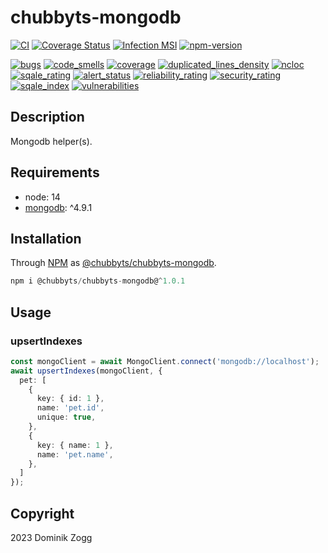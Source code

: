 # chubbyts-mongodb

[![CI](https://github.com/chubbyts/chubbyts-mongodb/workflows/CI/badge.svg?branch=master)](https://github.com/chubbyts/chubbyts-mongodb/actions?query=workflow%3ACI)
[![Coverage Status](https://coveralls.io/repos/github/chubbyts/chubbyts-mongodb/badge.svg?branch=master)](https://coveralls.io/github/chubbyts/chubbyts-mongodb?branch=master)
[![Infection MSI](https://badge.stryker-mutator.io/github.com/chubbyts/chubbyts-mongodb/master)](https://dashboard.stryker-mutator.io/reports/github.com/chubbyts/chubbyts-mongodb/master)
[![npm-version](https://img.shields.io/npm/v/@chubbyts/chubbyts-mongodb.svg)](https://www.npmjs.com/package/@chubbyts/chubbyts-mongodb)

[![bugs](https://sonarcloud.io/api/project_badges/measure?project=chubbyts_chubbyts-mongodb&metric=bugs)](https://sonarcloud.io/dashboard?id=chubbyts_chubbyts-mongodb)
[![code_smells](https://sonarcloud.io/api/project_badges/measure?project=chubbyts_chubbyts-mongodb&metric=code_smells)](https://sonarcloud.io/dashboard?id=chubbyts_chubbyts-mongodb)
[![coverage](https://sonarcloud.io/api/project_badges/measure?project=chubbyts_chubbyts-mongodb&metric=coverage)](https://sonarcloud.io/dashboard?id=chubbyts_chubbyts-mongodb)
[![duplicated_lines_density](https://sonarcloud.io/api/project_badges/measure?project=chubbyts_chubbyts-mongodb&metric=duplicated_lines_density)](https://sonarcloud.io/dashboard?id=chubbyts_chubbyts-mongodb)
[![ncloc](https://sonarcloud.io/api/project_badges/measure?project=chubbyts_chubbyts-mongodb&metric=ncloc)](https://sonarcloud.io/dashboard?id=chubbyts_chubbyts-mongodb)
[![sqale_rating](https://sonarcloud.io/api/project_badges/measure?project=chubbyts_chubbyts-mongodb&metric=sqale_rating)](https://sonarcloud.io/dashboard?id=chubbyts_chubbyts-mongodb)
[![alert_status](https://sonarcloud.io/api/project_badges/measure?project=chubbyts_chubbyts-mongodb&metric=alert_status)](https://sonarcloud.io/dashboard?id=chubbyts_chubbyts-mongodb)
[![reliability_rating](https://sonarcloud.io/api/project_badges/measure?project=chubbyts_chubbyts-mongodb&metric=reliability_rating)](https://sonarcloud.io/dashboard?id=chubbyts_chubbyts-mongodb)
[![security_rating](https://sonarcloud.io/api/project_badges/measure?project=chubbyts_chubbyts-mongodb&metric=security_rating)](https://sonarcloud.io/dashboard?id=chubbyts_chubbyts-mongodb)
[![sqale_index](https://sonarcloud.io/api/project_badges/measure?project=chubbyts_chubbyts-mongodb&metric=sqale_index)](https://sonarcloud.io/dashboard?id=chubbyts_chubbyts-mongodb)
[![vulnerabilities](https://sonarcloud.io/api/project_badges/measure?project=chubbyts_chubbyts-mongodb&metric=vulnerabilities)](https://sonarcloud.io/dashboard?id=chubbyts_chubbyts-mongodb)

## Description

Mongodb helper(s).

## Requirements

 * node: 14
 * [mongodb][2]: ^4.9.1

## Installation

Through [NPM](https://www.npmjs.com) as [@chubbyts/chubbyts-mongodb][1].

```ts
npm i @chubbyts/chubbyts-mongodb@^1.0.1
```

## Usage

### upsertIndexes

```ts
const mongoClient = await MongoClient.connect('mongodb://localhost');
await upsertIndexes(mongoClient, {
  pet: [
    {
      key: { id: 1 },
      name: 'pet.id',
      unique: true,
    },
    {
      key: { name: 1 },
      name: 'pet.name',
    },
  ]
});
```

## Copyright

2023 Dominik Zogg

[1]: https://www.npmjs.com/package/@chubbyts/chubbyts-mongodb
[2]: https://www.npmjs.com/package/mongodb
